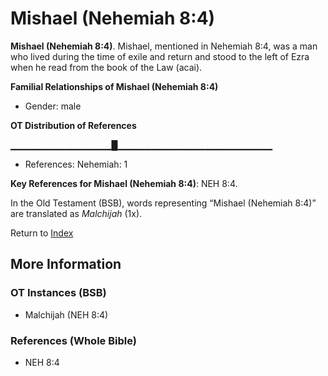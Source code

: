 # Mishael (Nehemiah 8:4)
**Mishael (Nehemiah 8:4)**. 
Mishael, mentioned in Nehemiah 8:4, was a man who lived during the time of exile and return and stood to the left of Ezra when he read from the book of the Law (acai). 




**Familial Relationships of Mishael (Nehemiah 8:4)**


* Gender: male


**OT Distribution of References**

▁▁▁▁▁▁▁▁▁▁▁▁▁▁▁█▁▁▁▁▁▁▁▁▁▁▁▁▁▁▁▁▁▁▁▁▁▁▁
* References: Nehemiah: 1



**Key References for Mishael (Nehemiah 8:4)**: 
NEH 8:4. 


In the Old Testament (BSB), words representing “Mishael (Nehemiah 8:4)” are translated as 
*Malchijah* (1x). 




Return to [Index](00-Index.md)

## More Information

### OT Instances (BSB)

* Malchijah (NEH 8:4)



### References (Whole Bible)

* NEH 8:4



